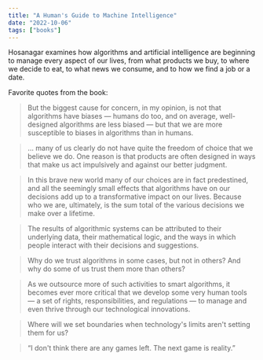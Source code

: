 ```yaml
---
title: "A Human's Guide to Machine Intelligence"
date: "2022-10-06"
tags: ["books"]
---
```


Hosanagar examines how algorithms and artificial intelligence are beginning to manage every aspect of our lives, from what products we buy, to where we decide to eat, to what news we consume, and to how we find a job or a date.

Favorite quotes from the book:

> But the biggest cause for concern, in my opinion, is not that algorithms have biases — humans do too, and on average, well-designed algorithms are less biased — but that we are more susceptible to biases in algorithms than in humans.

> ... many of us clearly do not have quite the freedom of choice that we believe we do. One reason is that products are often designed in ways that make us act impulsively and against our better judgment.

> In this brave new world many of our choices are in fact predestined, and all the seemingly small effects that algorithms have on our decisions add up to a transformative impact on our lives. Because who we are, ultimately, is the sum total of the various decisions we make over a lifetime.

> The results of algorithmic systems can be attributed to their underlying data, their mathematical logic, and the ways in which people interact with their decisions and suggestions.

> Why do we trust algorithms in some cases, but not in others? And why do some of us trust them more than others?

> As we outsource more of such activities to smart algorithms, it becomes ever more critical that we develop some very human tools — a set of rights, responsibilities, and regulations — to manage and even thrive through our technological innovations.

> Where will we set boundaries when technology's limits aren't setting them for us?

> “I don't think there are any games left. The next game is reality.”
